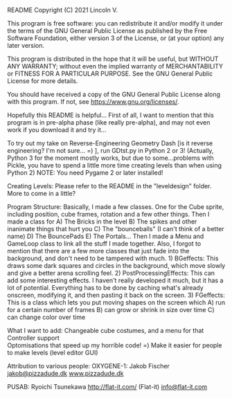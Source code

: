 README
Copyright (C) 2021  Lincoln V.

This program is free software: you can redistribute it and/or modify
it under the terms of the GNU General Public License as published by
the Free Software Foundation, either version 3 of the License, or
(at your option) any later version.

This program is distributed in the hope that it will be useful,
but WITHOUT ANY WARRANTY; without even the implied warranty of
MERCHANTABILITY or FITNESS FOR A PARTICULAR PURPOSE.  See the
GNU General Public License for more details.

You should have received a copy of the GNU General Public License
along with this program.  If not, see <https://www.gnu.org/licenses/>.

Hopefully this README is helpful...  First of all, I want to mention that
this program is in pre-alpha phase (like really pre-alpha), and may not
even work if you download it and try it...

To try out my take on Reverse-Engineering Geometry Dash [is it reverse
engineering?  I'm not sure... =) ], run GDtst.py in Python 2 or 3! (Actually,
Python 3 for the moment mostly works, but due to some...problems with Pickle,
you have to spend a little more time creating levels than when using Python 2)
NOTE:  You need Pygame 2 or later installed!

Creating Levels:
Please refer to the README in the "leveldesign" folder.  More to come in
a little?

Program Structure:
Basically, I made a few classes.  One for the Cube sprite, including position,
cube frames, rotation and a few other things.  Then I made a class for
A) The Bricks in the level B) The spikes and other inanimate things that
hurt you C) The "bounceballs" (I can't think of a better name) D) The
BouncePads E) The Portals...  Then I made a Menu and GameLoop class to link
all the stuff I made together.  Also, I forgot to mention that there are a
few more classes that just fade into the background, and don't need to be tampered
with much.  1) BGeffects:  This draws some dark squares and circles in the
background, which move slowly and give a better arena scrolling feel.
2) PostProcessingEffects:  This can add some interesting effects.  I haven't
really developed it much, but it has a lot of potential.  Everything has to be done
by caching what's already onscreen, modifying it, and then pasting it back on the
screen.  3) FGeffects:  This is a class which lets you put moving shapes on
the screen which A) run for a certain number of frames B) can grow or shrink in size
over time C) can change color over time

What I want to add:  Changeable cube costumes, and a menu for that 
Controller support  
Optomisations that speed up my horrible code!  =) 
Make it easier for people to make levels (level editor GUI)


Attribution to various people:
OXYGENE-1:  Jakob Fischer
            jakob@pizzadude.dk
            www.pizzadude.dk

PUSAB:  Ryoichi Tsunekawa
        http://flat-it.com/ (Flat-it)
        info@flat-it.com
